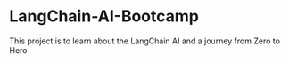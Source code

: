 # LangChain-AI-Bootcamp
This project is to learn about the LangChain AI and a journey from Zero to Hero
